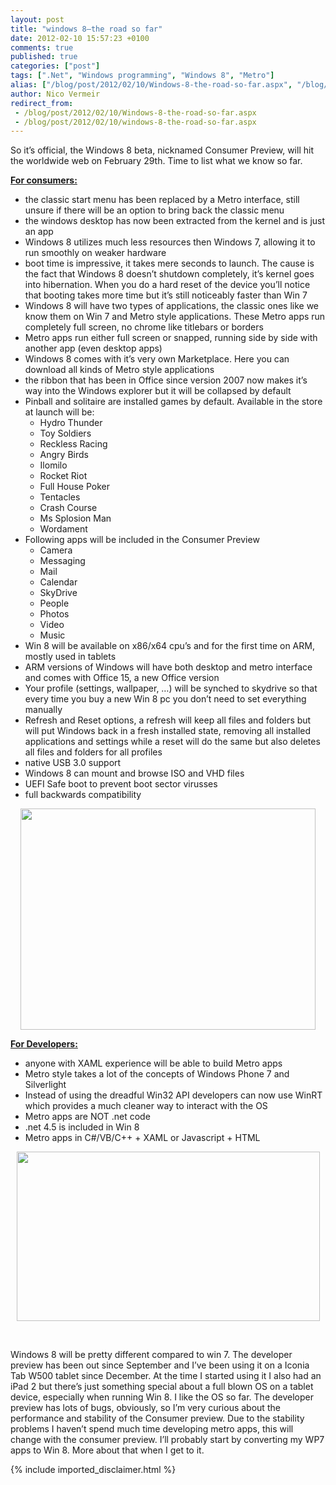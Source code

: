 ```yaml
---
layout: post
title: "windows 8–the road so far"
date: 2012-02-10 15:57:23 +0100
comments: true
published: true
categories: ["post"]
tags: [".Net", "Windows programming", "Windows 8", "Metro"]
alias: ["/blog/post/2012/02/10/Windows-8-the-road-so-far.aspx", "/blog/post/2012/02/10/windows-8-the-road-so-far.aspx"]
author: Nico Vermeir
redirect_from:
 - /blog/post/2012/02/10/Windows-8-the-road-so-far.aspx
 - /blog/post/2012/02/10/windows-8-the-road-so-far.aspx
---
```

<p>So it’s official, the Windows 8 beta, nicknamed Consumer Preview, will hit the worldwide web on February 29th. Time to list what we know so far.</p>  <p><strong><u>For consumers:</u></strong></p>  <ul>   <li>the classic start menu has been replaced by a Metro interface, still unsure if there will be an option to bring back the classic menu </li>    <li>the windows desktop has now been extracted from the kernel and is just an app </li>    <li>Windows 8 utilizes much less resources then Windows 7, allowing it to run smoothly on weaker hardware </li>    <li>boot time is impressive, it takes mere seconds to launch. The cause is the fact that Windows 8 doesn’t shutdown completely, it’s kernel goes into hibernation. When you do a hard reset of the device you’ll notice that booting takes more time but it’s still noticeably faster than Win 7 </li>    <li>Windows 8 will have two types of applications, the classic ones like we know them on Win 7 and Metro style applications. These Metro apps run completely full screen, no chrome like titlebars or borders </li>    <li>Metro apps run either full screen or snapped, running side by side with another app (even desktop apps) </li>    <li>Windows 8 comes with it’s very own Marketplace. Here you can download all kinds of Metro style applications </li>    <li>the ribbon that has been in Office since version 2007 now makes it’s way into the Windows explorer but it will be collapsed by default </li>    <li>Pinball and solitaire are installed games by default. Available in the store at launch will be:      <ul>       <li>Hydro Thunder </li>        <li>Toy Soldiers </li>        <li>Reckless Racing </li>        <li>Angry Birds </li>        <li>Ilomilo </li>        <li>Rocket Riot </li>        <li>Full House Poker </li>        <li>Tentacles </li>        <li>Crash Course </li>        <li>Ms Splosion Man </li>        <li>Wordament </li>     </ul>   </li>    <li>Following apps will be included in the Consumer Preview      <ul>       <li>Camera </li>        <li>Messaging </li>        <li>Mail </li>        <li>Calendar </li>        <li>SkyDrive </li>        <li>People </li>        <li>Photos </li>        <li>Video </li>        <li>Music </li>     </ul>   </li>    <li>Win 8 will be available on x86/x64 cpu’s and for the first time on ARM, mostly used in tablets </li>    <li>ARM versions of Windows will have both desktop and metro interface and comes with Office 15, a new Office version </li>    <li>Your profile (settings, wallpaper, …) will be synched to skydrive so that every time you buy a new Win 8 pc you don’t need to set everything manually </li>    <li>Refresh and Reset options, a refresh will keep all files and folders but will put Windows back in a fresh installed state, removing all installed applications and settings while a reset will do the same but also deletes all files and folders for all profiles </li>    <li>native USB 3.0 support </li>    <li>Windows 8 can mount and browse ISO and VHD files </li>    <li>UEFI Safe boot to prevent boot sector virusses </li>    <li>full backwards compatibility </li> </ul>  <p align="center"><img src="http://www.computerworld.com/common/images/site/features/2011/09/Windows8/Metro.jpg" width="472" height="354" /></p>  <p><strong><u>For Developers:</u></strong></p>  <ul>   <li>anyone with XAML experience will be able to build Metro apps </li>    <li>Metro style takes a lot of the concepts of Windows Phone 7 and Silverlight </li>    <li>Instead of using the dreadful Win32 API developers can now use WinRT which provides a much cleaner way to interact with the OS </li>    <li>Metro apps are NOT .net code </li>    <li>.net 4.5 is included in Win 8 </li>    <li>Metro apps in C#/VB/C++ + XAML or Javascript + HTML </li> </ul>  <p align="center"><img src="http://photos4.meetupstatic.com/photos/event/6/f/a/6/event_56788582.jpeg" width="485" height="271" /></p>  <p align="left">&#160;</p>  <p align="left">Windows 8 will be pretty different compared to win 7. The developer preview has been out since September and I’ve been using it on a Iconia Tab W500 tablet since December. At the time I started using it I also had an iPad 2 but there’s just something special about a full blown OS on a tablet device, especially when running Win 8. I like the OS so far. The developer preview has lots of bugs, obviously, so I’m very curious about the performance and stability of the Consumer preview. Due to the stability problems I haven’t spend much time developing metro apps, this will change with the consumer preview. I’ll probably start by converting my WP7 apps to Win 8. More about that when I get to it.</p>
{% include imported_disclaimer.html %}
